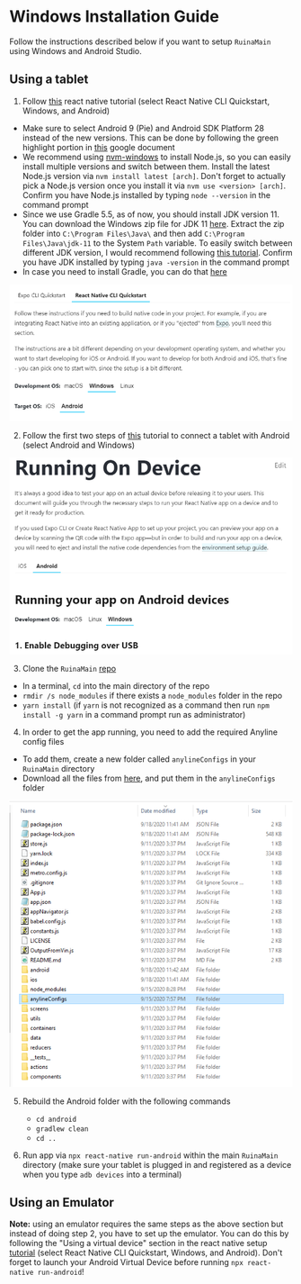 # Windows Installation Guide
Follow the instructions described below if you want to setup `RuinaMain` using Windows and Android Studio.

## Using a tablet
1. Follow [this](https://reactnative.dev/docs/environment-setup) react native tutorial (select React Native CLI Quickstart, Windows, and Android)
  * Make sure to select Android 9 (Pie) and Android SDK Platform 28 instead of the new versions. This can be done by following the green highlight portion in [this](https://docs.google.com/document/d/1Jq3eBB1jNj5tPj4pSyWM1NAS5JwnqvRIsML5aK6KDPE/edit?usp=sharing) google document
  * We recommend using [nvm-windows](https://github.com/coreybutler/nvm-windows) to install Node.js, so you can easily install multiple versions and switch between them. Install the latest Node.js version via `nvm install latest [arch]`. Don't forget to actually pick a Node.js version once you install it via `nvm use <version> [arch]`. Confirm you have Node.js installed by typing `node --version` in the command prompt
  * Since we use Gradle 5.5, as of now, you should install JDK version 11. You can download the Windows zip file for JDK 11 [here](https://jdk.java.net/java-se-ri/11). Extract the zip folder into `C:\Program Files\Java\` and then add `C:\Program Files\Java\jdk-11` to the System `Path` variable. To easily switch between different JDK version, I would recommend following [this tutorial](https://www.happycoders.eu/java/how-to-switch-multiple-java-versions-windows/). Confirm you have JDK installed by typing `java -version` in the command prompt    
  * In case you need to install Gradle, you can do that [here](https://gradle.org/install/)

  ![image](imagesMD/reactTutorial.PNG)

2. Follow the first two steps of [this](https://reactnative.dev/docs/running-on-device) tutorial to connect a tablet with Android (select Android and Windows)

  ![image](imagesMD/connectTabletTutorial.PNG)

3. Clone the `RuinaMain` [repo](https://github.com/santosfamilyfoundation/RuinaMain)
  * In a terminal, `cd` into the main directory of the repo
  * `rmdir /s node_modules` if there exists a `node_modules` folder in the repo
  * `yarn install` (if `yarn` is not recognized as a command then run `npm install -g yarn` in a command prompt run as administrator)

4. In order to get the app running, you need to add the required Anyline config files   
  * To add them, create a new folder called `anylineConfigs` in your `RuinaMain` directory
  * Download all the files from [here](https://drive.google.com/drive/folders/1R-s-ASSDIUl32IrHriw40iRoKcLCaVOv), and put them in the `anylineConfigs` folder  

  ![image](imagesMD/anylineFolder.png)

5. Rebuild the Android folder with the following commands
    * `cd android`
    * `gradlew clean`
    * `cd ..`

6. Run app via `npx react-native run-android` within the main `RuinaMain` directory (make sure your tablet is plugged in and registered as a device when you type `adb devices` into a terminal)

## Using an Emulator
**Note:** using an emulator requires the same steps as the above section but instead of doing step 2, you have to set up the emulator. You can do this by following the "Using a virtual device" section in the react native setup [tutorial](https://reactnative.dev/docs/environment-setup) (select React Native CLI Quickstart, Windows, and Android). Don't forget to launch your Android Virtual Device before running `npx react-native run-android`!
